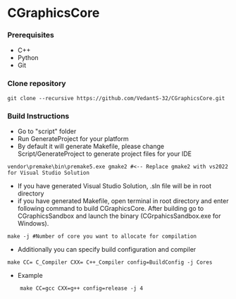 # CGraphicsCore

### Prerequisites
- C++
- Python
- Git

### Clone repository
```shell
git clone --recursive https://github.com/VedantS-32/CGraphicsCore.git
```

### Build Instructions
- Go to "script" folder
- Run GenerateProject for your platform
- By default it will generate Makefile, please change Script/GenerateProject to generate project files for your IDE
``` shell
vendor\premake\bin\premake5.exe gmake2 #<-- Replace gmake2 with vs2022 for Visual Studio Solution
```
- If you have generated Visual Studio Solution, .sln file will be in root directory
- if you have generated Makefile, open terminal in root directory and enter following command to build CGraphicsCore. After building go to CGraphicsSandbox and launch the binary (CGrpahicsSandbox.exe for Windows).
``` shell
make -j #Number of core you want to allocate for compilation
```
- Additionally you can specify build configuration and compiler
``` shell
make CC= C_Compiler CXX= C++_Compiler config=BuildConfig -j Cores
```
- Example
``` shell
    make CC=gcc CXX=g++ config=release -j 4
```